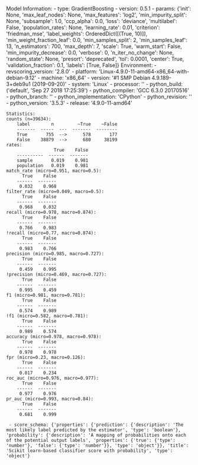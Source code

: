 Model Information:
	 - type: GradientBoosting
	 - version: 0.5.1
	 - params: {'init': None, 'max_leaf_nodes': None, 'max_features': 'log2', 'min_impurity_split': None, 'subsample': 1.0, 'ccp_alpha': 0.0, 'loss': 'deviance', 'multilabel': False, 'population_rates': None, 'learning_rate': 0.01, 'criterion': 'friedman_mse', 'label_weights': OrderedDict([(True, 10)]), 'min_weight_fraction_leaf': 0.0, 'min_samples_split': 2, 'min_samples_leaf': 13, 'n_estimators': 700, 'max_depth': 7, 'scale': True, 'warm_start': False, 'min_impurity_decrease': 0.0, 'verbose': 0, 'n_iter_no_change': None, 'random_state': None, 'presort': 'deprecated', 'tol': 0.0001, 'center': True, 'validation_fraction': 0.1, 'labels': [True, False]}
	Environment:
	 - revscoring_version: '2.8.0'
	 - platform: 'Linux-4.9.0-11-amd64-x86_64-with-debian-9.12'
	 - machine: 'x86_64'
	 - version: '#1 SMP Debian 4.9.189-3+deb9u1 (2019-09-20)'
	 - system: 'Linux'
	 - processor: ''
	 - python_build: ('default', 'Sep 27 2018 17:25:39')
	 - python_compiler: 'GCC 6.3.0 20170516'
	 - python_branch: ''
	 - python_implementation: 'CPython'
	 - python_revision: ''
	 - python_version: '3.5.3'
	 - release: '4.9.0-11-amd64'
	
	Statistics:
	counts (n=39634):
		label        n         ~True    ~False
		-------  -----  ---  -------  --------
		True       755  -->      578       177
		False    38879  -->      680     38199
	rates:
		              True    False
		----------  ------  -------
		sample       0.019    0.981
		population   0.019    0.981
	match_rate (micro=0.951, macro=0.5):
		  True    False
		------  -------
		 0.032    0.968
	filter_rate (micro=0.049, macro=0.5):
		  True    False
		------  -------
		 0.968    0.032
	recall (micro=0.978, macro=0.874):
		  True    False
		------  -------
		 0.766    0.983
	!recall (micro=0.77, macro=0.874):
		  True    False
		------  -------
		 0.983    0.766
	precision (micro=0.985, macro=0.727):
		  True    False
		------  -------
		 0.459    0.995
	!precision (micro=0.469, macro=0.727):
		  True    False
		------  -------
		 0.995    0.459
	f1 (micro=0.981, macro=0.781):
		  True    False
		------  -------
		 0.574    0.989
	!f1 (micro=0.582, macro=0.781):
		  True    False
		------  -------
		 0.989    0.574
	accuracy (micro=0.978, macro=0.978):
		  True    False
		------  -------
		 0.978    0.978
	fpr (micro=0.23, macro=0.126):
		  True    False
		------  -------
		 0.017    0.234
	roc_auc (micro=0.976, macro=0.977):
		  True    False
		------  -------
		 0.977    0.976
	pr_auc (micro=0.993, macro=0.84):
		  True    False
		------  -------
		 0.681    0.999
	
	 - score_schema: {'properties': {'prediction': {'description': 'The most likely label predicted by the estimator', 'type': 'boolean'}, 'probability': {'description': 'A mapping of probabilities onto each of the potential output labels', 'properties': {'true': {'type': 'number'}, 'false': {'type': 'number'}}, 'type': 'object'}}, 'title': 'Scikit learn-based classifier score with probability', 'type': 'object'}

